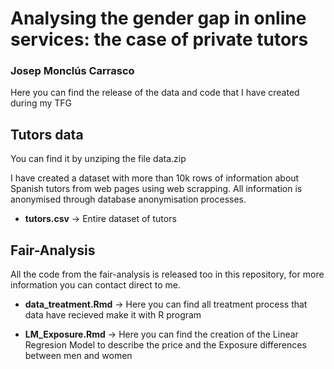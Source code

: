 # Analysing the gender gap in online services: the case of private tutors

### Josep Monclús Carrasco

Here you can find the release of the data and code that I have created during my TFG

## Tutors data

You can find it by unziping the file data.zip

I have created a dataset with more than 10k rows of information about Spanish tutors from web pages using web scrapping. All information is anonymised through database anonymisation processes. 

- **tutors.csv** -> Entire dataset of tutors

## Fair-Analysis

All the code from the fair-analysis is released too in this repository, for more information you can contact direct to me.

- **data_treatment.Rmd** -> Here you can find all treatment process that data have recieved make it with R program

- **LM_Exposure.Rmd** -> Here you can find the creation of the Linear Regresion Model to describe the price and the Exposure differences between men and women
